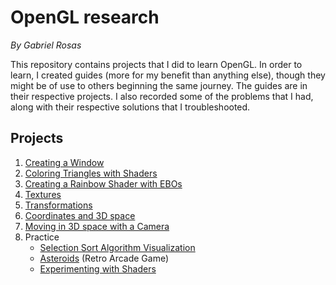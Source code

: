 # OpenGL research

*By Gabriel Rosas*

This repository contains projects that I did to learn OpenGL. In order to learn, I created guides (more for my benefit than anything else), though they might be of use to others beginning the same journey. The guides are in their respective projects. I also recorded some of the problems that I had, along with their respective solutions that I troubleshooted.



## Projects

1. [Creating a Window][1]
2. [Coloring Triangles with Shaders][2]
3. [Creating a Rainbow Shader with EBOs][3]
4. [Textures][4]
5. [Transformations][5]
6. [Coordinates and 3D space][6]
7. [Moving in 3D space with a Camera][7]
8. Practice
   * [Selection Sort Algorithm Visualization][8]
   * [Asteroids][9] (Retro Arcade Game)
   * [Experimenting with Shaders][10]


[1]: https://github.com/TherieI/LearningOpenGL/tree/main/Projects/01.%20Base%20OpenGL%20Project
[2]: https://github.com/TherieI/LearningOpenGL/tree/main/Projects/02.%20Two%20Triangles%20Challenge
[3]: https://github.com/TherieI/LearningOpenGL/tree/main/Projects/03.%20Rainbow%20Square%20with%20EBOs
[4]: https://github.com/TherieI/LearningOpenGL/tree/main/Projects/04.%20Textures
[5]: https://github.com/TherieI/LearningOpenGL/tree/main/Projects/05.%20Transformations
[6]: https://github.com/TherieI/LearningOpenGL/tree/main/Projects/06.%20Coordinates%20and%203D
[7]: https://github.com/TherieI/LearningOpenGL/tree/main/Projects/07.%20Camera
[8]: https://github.com/TherieI/LearningOpenGL/tree/main/Projects/08.%20Practice%20-%20Sorting%20Algoritm%20Visualizer
[9]: https://github.com/TherieI/LearningOpenGL/tree/main/Projects/09.%20Practice%20-%20Asteroids
[10]: https://github.com/TherieI/LearningOpenGL/tree/main/Projects/10.%20Practice%20-%20Complex%20Shaders
